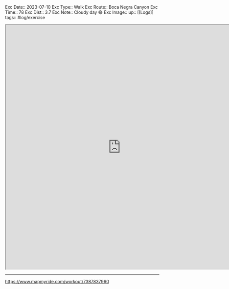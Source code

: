 Exc Date::  2023-07-10
Exc Type:: Walk
Exc Route:: Boca Negra Canyon
Exc Time:: 78
Exc Dist:: 3.7
Exc Note:: Cloudy day 😄
Exc Image:: 
up:: [[Logs]]
tags:: #log/exercise 

<iframe height=800 width=750 src="https://www.mapmyride.com/workout/7387837960"></iframe>

---



https://www.mapmyride.com/workout/7387837960